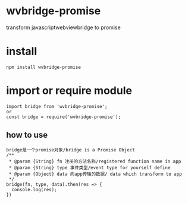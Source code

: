 # wvbridge-promise
transform javascriptwebviewbridge to promise
# install
`npm install wvbridge-promise`
# import or require module
```
import bridge from 'wvbridge-promise';
or
const bridge = require('wvbridge-promise');
```
## how to use
```
bridge是一个promise对象/bridge is a Promise Object
/**
 * @param {String} fn 注册的方法名称/registered function name in app
 * @param {String} type 事件类型/event type for yourself define
 * @param {Object} data 向app传输的数据/ data which transform to app
 */
bridge(fn, type, data).then(res => {
  console.log(res);
})
```
